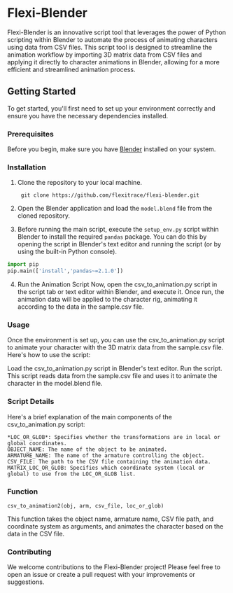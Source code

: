 # Flexi-Blender

Flexi-Blender is an innovative script tool that leverages the power of Python scripting within Blender to automate the process of animating characters using data from CSV files. This script tool is designed to streamline the animation workflow by importing 3D matrix data from CSV files and applying it directly to character animations in Blender, allowing for a more efficient and streamlined animation process.

## Getting Started

To get started, you'll first need to set up your environment correctly and ensure you have the necessary dependencies installed.

### Prerequisites

Before you begin, make sure you have [Blender](https://www.blender.org/download/) installed on your system.

### Installation

1. Clone the repository to your local machine.

        git clone https://github.com/flexitrace/flexi-blender.git


2. Open the Blender application and load the `model.blend` file from the cloned repository.

3. Before running the main script, execute the `setup_env.py` script within Blender to install the required `pandas` package. You can do this by opening the script in Blender's text editor and running the script (or by using the built-in Python console).
```python
import pip
pip.main(['install','pandas~=2.1.0'])
```
4. Run the Animation Script
Now, open the csv_to_animation.py script in the script tab or text editor within Blender, and execute it. Once run, the animation data will be applied to the character rig, animating it according to the data in the sample.csv file.
### Usage

Once the environment is set up, you can use the csv_to_animation.py script to animate your character with the 3D matrix data from the sample.csv file. Here's how to use the script:

Load the csv_to_animation.py script in Blender's text editor.
Run the script. This script reads data from the sample.csv file and uses it to animate the character in the model.blend file.

### Script Details

Here's a brief explanation of the main components of the csv_to_animation.py script:

    *LOC_OR_GLOB*: Specifies whether the transformations are in local or global coordinates.
    OBJECT_NAME: The name of the object to be animated.
    ARMATURE_NAME: The name of the armature controlling the object.
    CSV_FILE: The path to the CSV file containing the animation data.
    MATRIX_LOC_OR_GLOB: Specifies which coordinate system (local or global) to use from the LOC_OR_GLOB list.

### Function

    csv_to_animation2(obj, arm, csv_file, loc_or_glob)
This function takes the object name, armature name, CSV file path, and coordinate system as arguments, and animates the character based on the data in the CSV file.
### Contributing

We welcome contributions to the Flexi-Blender project! Please feel free to open an issue or create a pull request with your improvements or suggestions.
